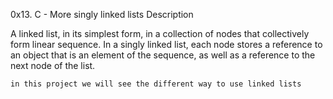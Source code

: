 0x13. C - More singly linked lists
Description

A linked list, in its simplest form, in a collection of nodes that collectively form linear sequence. In a singly linked list, each node stores a reference to an object that is an element of the sequence, as well as a reference to the next node of the list.

    in this project we will see the different way to use linked lists

